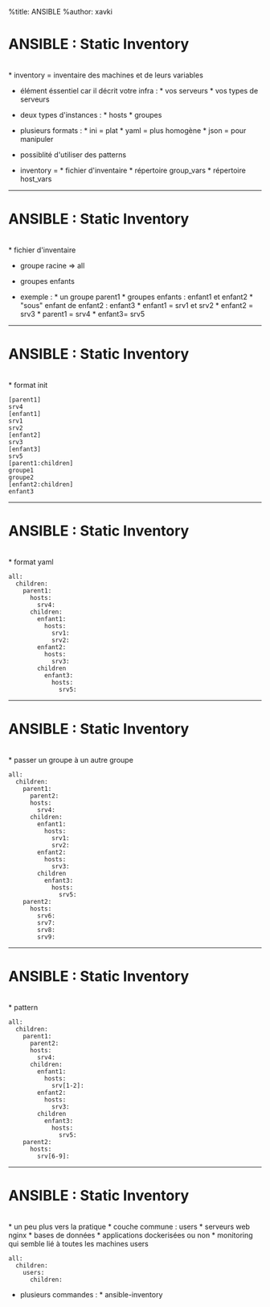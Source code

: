 %title: ANSIBLE
%author: xavki


# ANSIBLE : Static Inventory



<br>
* inventory = inventaire des machines et de leurs variables

* élément éssentiel car il décrit votre infra :
		* vos serveurs
		* vos types de serveurs

* deux types d'instances :
		* hosts
		* groupes

* plusieurs formats :
		* ini = plat
		* yaml = plus homogène
		* json = pour manipuler

* possiblité d'utiliser des patterns

* inventory = 
		* fichier d'inventaire
		* répertoire group_vars
		* répertoire host_vars

----------------------------------------------------------------------------------------------------

# ANSIBLE : Static Inventory


<br>
* fichier d'inventaire

* groupe racine => all

* groupes enfants

* exemple :
		* un groupe parent1
		* groupes enfants : enfant1 et enfant2
		* "sous" enfant de enfant2 : enfant3
		* enfant1 = srv1 et srv2
		* enfant2 = srv3
		* parent1 = srv4
		* enfant3= srv5

----------------------------------------------------------------------------------------------------

# ANSIBLE : Static Inventory


<br>
* format init

```
[parent1]
srv4
[enfant1]
srv1
srv2
[enfant2]
srv3
[enfant3]
srv5
[parent1:children]
groupe1
groupe2
[enfant2:children]
enfant3
```


----------------------------------------------------------------------------------------------------

# ANSIBLE : Static Inventory


<br>
* format yaml

```
all:
  children:
    parent1:
      hosts:
        srv4:
      children:
        enfant1:
          hosts:
            srv1:
            srv2:
        enfant2:
          hosts:
            srv3:
        children
          enfant3:
            hosts:
              srv5:
```

----------------------------------------------------------------------------------------------------

# ANSIBLE : Static Inventory

<br>
* passer un groupe à un autre groupe


```
all: 
  children:
    parent1:
      parent2:
      hosts:
        srv4:
      children:
        enfant1:
          hosts:
            srv1:
            srv2:
        enfant2:
          hosts:
            srv3:
        children
          enfant3:
            hosts:
              srv5:
    parent2:
      hosts:
        srv6:
        srv7:
        srv8:
        srv9:
```


----------------------------------------------------------------------------------------------------

# ANSIBLE : Static Inventory


<br>
* pattern

```
all: 
  children:
    parent1:
      parent2:
      hosts:
        srv4:
      children:
        enfant1:
          hosts:
            srv[1-2]:
        enfant2:
          hosts:
            srv3:
        children
          enfant3:
            hosts:
              srv5:
    parent2:
      hosts:
        srv[6-9]:
```


----------------------------------------------------------------------------------------------------

# ANSIBLE : Static Inventory



<br>
* un peu plus vers la pratique
		* couche commune : users
		* serveurs web nginx
		* bases de données
		* applications dockerisées ou non
    * monitoring qui semble lié à toutes les machines users

```
all:
  children:
    users:
      children:
```



* plusieurs commandes :
		* ansible-inventory


		
